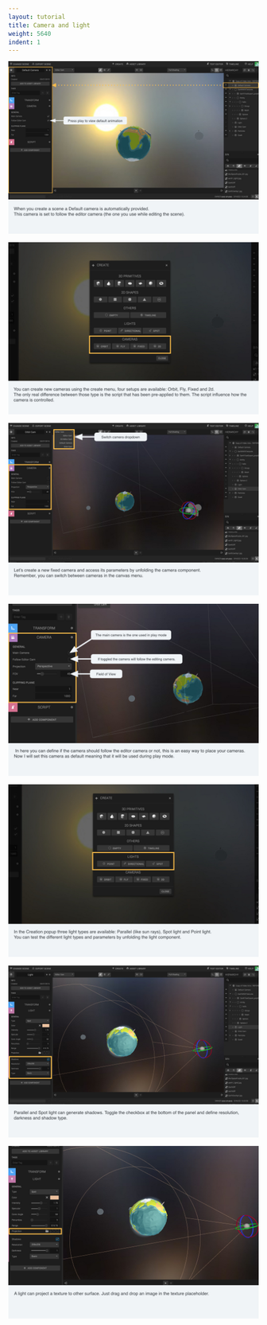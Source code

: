 ```yaml
---
layout: tutorial
title: Camera and light
weight: 5640
indent: 1
---
```


![](CameraLight-storyboard.001.jpg)

![](CameraLight-storyboard.002.jpg)

![](CameraLight-storyboard.003.jpg)

![](CameraLight-storyboard.004.jpg)

![](CameraLight-storyboard.005.jpg)

![](CameraLight-storyboard.006.jpg)

![](CameraLight-storyboard.007.jpg)